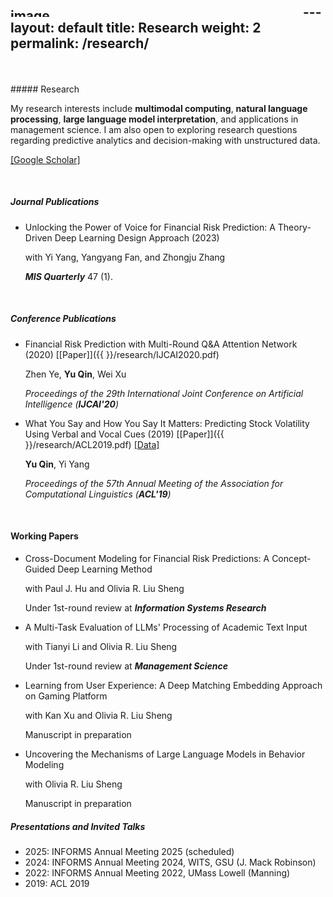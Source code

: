 <img width="468" height="14" alt="image" src="https://github.com/user-attachments/assets/addf37c3-feaa-4329-a473-99bf75045df6" />---
layout: default
title: Research
weight: 2
permalink: /research/
---

<br/>
<br/>
##### Research

My research interests include **multimodal computing**, **natural language processing**, **large language model interpretation**, and applications in management science. I am also open to exploring research questions regarding predictive analytics and decision-making with unstructured data.<br>

[[Google Scholar]](https://scholar.google.com/citations?user=pSUNWFEAAAAJ)

<br/>


##### Journal Publications

* Unlocking the Power of Voice for Financial Risk Prediction: A Theory-Driven Deep Learning Design Approach (2023)

	with Yi Yang, Yangyang Fan, and Zhongju Zhang

	***MIS Quarterly*** 47 (1).

<br/>

##### Conference Publications

* Financial Risk Prediction with Multi-Round Q&A Attention Network (2020) [[Paper]]({{  }}/research/IJCAI2020.pdf)

	Zhen Ye, **Yu Qin**, Wei Xu

	*Proceedings of the 29th International Joint Conference on Artificial Intelligence (**IJCAI'20**)*


* What You Say and How You Say It Matters: Predicting Stock Volatility Using Verbal and Vocal Cues (2019)  [[Paper]]({{  }}/research/ACL2019.pdf) [[Data]](https://github.com/GeminiLn/EarningsCall_Dataset)

	**Yu Qin**, Yi Yang

	*Proceedings of the 57th Annual Meeting of the Association for Computational Linguistics (**ACL'19**)*

<br/>

#### Working Papers 

* Cross-Document Modeling for Financial Risk Predictions: A Concept-Guided Deep Learning Method

	with Paul J. Hu and Olivia R. Liu Sheng

	Under 1st-round review at ***Information Systems Research***


* A Multi-Task Evaluation of LLMs' Processing of Academic Text Input

	with Tianyi Li and Olivia R. Liu Sheng

	Under 1st-round review at ***Management Science***

* Learning from User Experience: A Deep Matching Embedding Approach on Gaming Platform

	with Kan Xu and Olivia R. Liu Sheng

	Manuscript in preparation


* Uncovering the Mechanisms of Large Language Models in Behavior Modeling

	with Olivia R. Liu Sheng

	Manuscript in preparation

##### Presentations and Invited Talks

* 2025: INFORMS Annual Meeting 2025 (scheduled)
* 2024: INFORMS Annual Meeting 2024, WITS, GSU (J. Mack Robinson)
* 2022: INFORMS Annual Meeting 2022, UMass Lowell (Manning)
* 2019: ACL 2019
